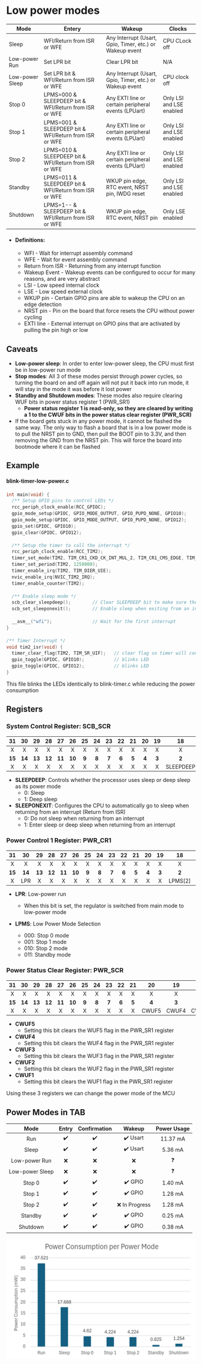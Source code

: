 # Low power modes

| Mode              | Entery                                                | Wakeup                                                   | Clocks                   |
| ----------------- | ----------------------------------------------------- | -------------------------------------------------------- | ------------------------ |
| Sleep             | WFI/Return from ISR or WFE                            | Any Interrupt (Usart, Gpio, Timer, etc.) or Wakeup event | CPU CLock off            |
| Low-power Run     | Set LPR bit                                           | Clear LPR bit                                            | N/A                      |
| Low-power Sleep   | Set LPR bit & WFI/Return from ISR or WFE              | Any Interrupt (Usart, Gpio, Timer, etc.) or Wakeup event | CPU clock off            |
| Stop 0            | LPMS=000 & SLEEPDEEP bit & WFI/Return from ISR or WFE | Any EXTI line or certain peripheral events (LPUart)      | Only LSI and LSE enabled |
| Stop 1            | LPMS=001 & SLEEPDEEP bit & WFI/Return from ISR or WFE | Any EXTI line or certain peripheral events (LPUart)      | Only LSI and LSE enabled |
| Stop 2            | LPMS=010 & SLEEPDEEP bit & WFI/Return from ISR or WFE | Any EXTI line or certain peripheral events (LPUart)      | Only LSI and LSE enabled |
| Standby           | LPMS=011 & SLEEPDEEP bit & WFI/Return from ISR or WFE | WKUP pin edge, RTC event, NRST pin, IWDG reset           | Only LSI and LSE enabled |
| Shutdown          | LPMS=1-- & SLEEPDEEP bit & WFI/Return from ISR or WFE | WKUP pin edge, RTC event, NRST pin                       | Only LSE enabled         |

* #### Definitions:
    * WFI - Wait for interrupt assembly command
    * WFE - Wait for event assembly command
    * Return from ISR - Returning from any interrupt function
    * Wakeup Event - Wakeup events can be configured to occur for many reasons, and are very abstract
    * LSI - Low speed internal clock
    * LSE - Low speed external clock
    * WKUP pin - Certain GPIO pins are able to wakeup the CPU on an edge detection
    * NRST pin - Pin on the board that force resets the CPU without power cycling
    * EXTI line - External interrupt on GPIO pins that are activated by pulling the pin high or low

## Caveats
* **Low-power sleep**: In order to enter low-power sleep, the CPU must first be in low-power run mode
* **Stop modes**: All 3 of these modes persist through power cycles, so turning the board on and off again will not put it back into run mode, it will stay in the mode it was before it lost power
* **Standby and Shutdown modes**: These modes also require clearing WUF bits in power status register 1 (PWR_SR1)
    * **Power status register 1 is read-only, so they are cleared by writing a 1 to the CWUF bits in the power status clear register (PWR_SCR)**
* If the board gets stuck in any power mode, it cannot be flashed the same way. The only way to flash a board that is in a low power mode is to pull the NRST pin to GND, then pull the BOOT pin to 3.3V, and then removing the GND from the NRST pin. This will force the board into bootmode where it can be flashed

## Example

#### blink-timer-low-power.c
```C
int main(void) {
  /** Setup GPIO pins to control LEDs */
  rcc_periph_clock_enable(RCC_GPIOC);
  gpio_mode_setup(GPIOC, GPIO_MODE_OUTPUT, GPIO_PUPD_NONE, GPIO10);
  gpio_mode_setup(GPIOC, GPIO_MODE_OUTPUT, GPIO_PUPD_NONE, GPIO12);
  gpio_set(GPIOC, GPIO10);
  gpio_clear(GPIOC, GPIO12);

  /** Setup the timer to call the interrupt */
  rcc_periph_clock_enable(RCC_TIM2);
  timer_set_mode(TIM2, TIM_CR1_CKD_CK_INT_MUL_2, TIM_CR1_CMS_EDGE, TIM_CR1_DIR_UP);
  timer_set_period(TIM2, 1250000);
  timer_enable_irq(TIM2, TIM_DIER_UIE);
  nvic_enable_irq(NVIC_TIM2_IRQ);
  timer_enable_counter(TIM2);

  /** Enable sleep mode */
  scb_clear_sleepdeep();        // Clear SLEEPDEEP bit to make sure the MCU goes into the correct power mode
  scb_set_sleeponexit();        // Enable sleep when exiting from an interrupt

  __asm__("wfi");               // Wait for the first interrupt
}

/** Timer Interrupt */
void tim2_isr(void) {
  timer_clear_flag(TIM2, TIM_SR_UIF);   // clear flag so timer will continue counting
  gpio_toggle(GPIOC, GPIO10);           // blinks LED
  gpio_toggle(GPIOC, GPIO12);           // blinks LED
}
```
This file blinks the LEDs identically to blink-timer.c while reducing the power consumption

## Registers

### System Control Register: SCB_SCR
| 31 | 30 | 29 | 28 | 27 | 26 | 25 | 24 | 23 | 22 | 21 | 20 | 19 | 18 | 17 | 16 |
|:----:|:----:|:----:|:----:|:----:|:----:|:----:|:----:|:----:|:----:|:----:|:----:|:----:|:----:|:----:|:----:|
|  X |  X |  X |  X |  X |  X |  X |  X |  X |  X |  X |  X |  X |  X |  X |  X |
|**15**|**14**|**13**|**12**|**11**|**10**|**9**|**8**|**7**|**6**|**5**|**4**|**3**|**2**|**1**|**0**|
|  X |  X |  X |  X |  X |  X |  X |  X |  X |  X |  X |  X |  X | SLEEPDEEP | SLEEPONEXIT |  X |

* **SLEEPDEEP**: Controls whether the processor uses sleep or deep sleep as its power mode
    * 0: Sleep
    * 1: Deep sleep
* **SLEEPONEXIT**: Configures the CPU to automatically go to sleep when returning from an interrupt (Return from ISR)
    * 0: Do not sleep when returning from an interrupt
    * 1: Enter sleep or deep sleep when returning from an interrupt


### Power Control 1 Register: PWR_CR1
| 31 | 30 | 29 | 28 | 27 | 26 | 25 | 24 | 23 | 22 | 21 | 20 | 19 | 18 | 17 | 16 |
|:----:|:----:|:----:|:----:|:----:|:----:|:----:|:----:|:----:|:----:|:----:|:----:|:----:|:----:|:----:|:----:|
|  X |  X |  X |  X |  X |  X |  X |  X |  X |  X |  X |  X |  X |  X |  X |  X |
|**15**|**14**|**13**|**12**|**11**|**10**|**9**|**8**|**7**|**6**|**5**|**4**|**3**|**2**|**1**|**0**|
|  X | LPR |  X |  X |  X |  X |  X |  X |  X |  X |  X |  X |  X |  LPMS[2] |LPMS[1]|LPMS[0]|
* **LPR**: Low-power run
    * When this bit is set, the regulator is switched from main mode to low-power mode

* **LPMS**: Low Power Mode Selection
    * 000: Stop 0 mode
    * 001: Stop 1 mode
    * 010: Stop 2 mode
    * 011: Standby mode

### Power Status Clear Register: PWR_SCR
| 31 | 30 | 29 | 28 | 27 | 26 | 25 | 24 | 23 | 22 | 21 | 20 | 19 | 18 | 17 | 16 |
|:----:|:----:|:----:|:----:|:----:|:----:|:----:|:----:|:----:|:----:|:----:|:----:|:----:|:----:|:----:|:----:|
|  X |  X |  X |  X |  X |  X |  X |  X |  X |  X |  X |  X |  X |  X |  X |  X |
|**15**|**14**|**13**|**12**|**11**|**10**|**9**|**8**|**7**|**6**|**5**|**4**|**3**|**2**|**1**|**0**|
|  X |  X |  X |  X |  X |  X |  X |  X |  X |  X |  X | CWUF5 | CWUF4 | CWUF3 | CWUF2 | CWUF1 |

* **CWUF5**
    * Setting this bit clears the WUF5 flag in the PWR_SR1 register
* **CWUF4**
    * Setting this bit clears the WUF4 flag in the PWR_SR1 register
* **CWUF3**
    * Setting this bit clears the WUF3 flag in the PWR_SR1 register
* **CWUF2**
    * Setting this bit clears the WUF2 flag in the PWR_SR1 register
* **CWUF1**
    * Setting this bit clears the WUF1 flag in the PWR_SR1 register

Using these 3 registers we can change the power mode of the MCU


## Power Modes in TAB

| Mode              |       Entry      | Confirmation     | Wakeup                  | Power Usage |
|:-----------------:|:----------------:|:----------------:|:-----------------------:|:-----------:|
| Run               |:heavy_check_mark:|:heavy_check_mark:|:heavy_check_mark: Usart | 11.37 mA |
| Sleep             |:heavy_check_mark:|:heavy_check_mark:|:heavy_check_mark: Usart | 5.36 mA  |
| Low-power Run     |       :x:        |        :x:       |         :x:             |:question:|
| Low-power Sleep   |       :x:        |        :x:       |         :x:             |:question:|
| Stop 0            |:heavy_check_mark:|:heavy_check_mark:|:heavy_check_mark: GPIO  | 1.40 mA     |
| Stop 1            |:heavy_check_mark:|:heavy_check_mark:|:heavy_check_mark: GPIO  | 1.28 mA     |
| Stop 2            |:heavy_check_mark:|:heavy_check_mark:|         :x: In Progress | 1.28 mA     |
| Standby           |:heavy_check_mark:|:heavy_check_mark:|:heavy_check_mark: GPIO  | 0.25 mA    |
| Shutdown          |:heavy_check_mark:|:heavy_check_mark:|:heavy_check_mark: GPIO  | 0.38 mA     |

![Power Consmption bar Chart!](./image.png)